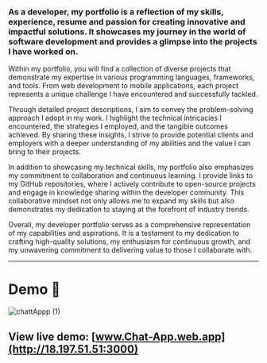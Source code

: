 
### As a developer, my portfolio is a reflection of my skills, experience, resume and passion for creating innovative and impactful solutions. It showcases my journey in the world of software development and provides a glimpse into the projects I have worked on.

Within my portfolio, you will find a collection of diverse projects that demonstrate my expertise in various programming languages, frameworks, and tools. From web development to mobile applications, each project represents a unique challenge I have encountered and successfully tackled.

Through detailed project descriptions, I aim to convey the problem-solving approach I adopt in my work. I highlight the technical intricacies I encountered, the strategies I employed, and the tangible outcomes achieved. By sharing these insights, I strive to provide potential clients and employers with a deeper understanding of my abilities and the value I can bring to their projects.

In addition to showcasing my technical skills, my portfolio also emphasizes my commitment to collaboration and continuous learning. I provide links to my GitHub repositories, where I actively contribute to open-source projects and engage in knowledge sharing within the developer community. This collaborative mindset not only allows me to expand my skills but also demonstrates my dedication to staying at the forefront of industry trends.

Overall, my developer portfolio serves as a comprehensive representation of my capabilities and aspirations. It is a testament to my dedication to crafting high-quality solutions, my enthusiasm for continuous growth, and my unwavering commitment to delivering value to those I collaborate with. 

---

# Demo :movie_camera:

![chattAppp (1)](https://github.com/alfatcse/Chat-App-Client/assets/34067640/f598ebc9-d0a8-40ad-a2d3-27d2f9af0722)

## View live demo: [www.Chat-App.web.app](http://18.197.51.51:3000)




